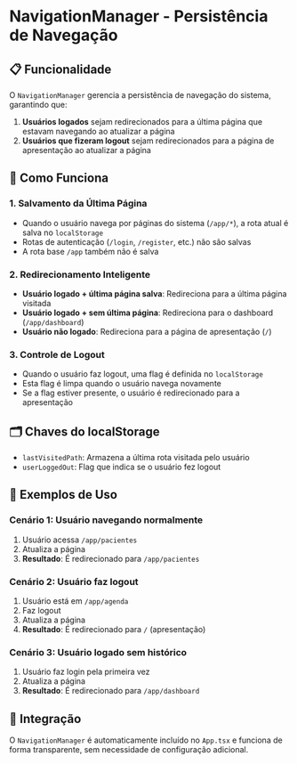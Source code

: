 # NavigationManager - Persistência de Navegação

## 📋 Funcionalidade

O `NavigationManager` gerencia a persistência de navegação do sistema, garantindo que:

1. **Usuários logados** sejam redirecionados para a última página que estavam navegando ao atualizar
   a página
2. **Usuários que fizeram logout** sejam redirecionados para a página de apresentação ao atualizar a
   página

## 🔧 Como Funciona

### 1. Salvamento da Última Página

- Quando o usuário navega por páginas do sistema (`/app/*`), a rota atual é salva no `localStorage`
- Rotas de autenticação (`/login`, `/register`, etc.) não são salvas
- A rota base `/app` também não é salva

### 2. Redirecionamento Inteligente

- **Usuário logado + última página salva**: Redireciona para a última página visitada
- **Usuário logado + sem última página**: Redireciona para o dashboard (`/app/dashboard`)
- **Usuário não logado**: Redireciona para a página de apresentação (`/`)

### 3. Controle de Logout

- Quando o usuário faz logout, uma flag é definida no `localStorage`
- Esta flag é limpa quando o usuário navega novamente
- Se a flag estiver presente, o usuário é redirecionado para a apresentação

## 🗂️ Chaves do localStorage

- `lastVisitedPath`: Armazena a última rota visitada pelo usuário
- `userLoggedOut`: Flag que indica se o usuário fez logout

## 📱 Exemplos de Uso

### Cenário 1: Usuário navegando normalmente

1. Usuário acessa `/app/pacientes`
2. Atualiza a página
3. **Resultado**: É redirecionado para `/app/pacientes`

### Cenário 2: Usuário faz logout

1. Usuário está em `/app/agenda`
2. Faz logout
3. Atualiza a página
4. **Resultado**: É redirecionado para `/` (apresentação)

### Cenário 3: Usuário logado sem histórico

1. Usuário faz login pela primeira vez
2. Atualiza a página
3. **Resultado**: É redirecionado para `/app/dashboard`

## 🔄 Integração

O `NavigationManager` é automaticamente incluído no `App.tsx` e funciona de forma transparente, sem
necessidade de configuração adicional.

